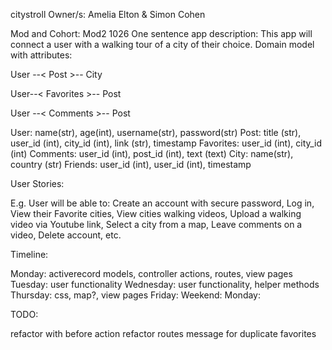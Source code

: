 
citystroll
Owner/s: 
Amelia Elton & Simon Cohen


Mod and Cohort:
Mod2 1026
One sentence app description:
This app will connect a user with a walking tour of a city of their choice. 
Domain model with attributes:

 User --< Post >-- City

 User--< Favorites >-- Post 

 User --< Comments >-- Post

User: name(str), age(int), username(str), password(str)
Post: title (str), user_id (int), city_id (int), link (str), timestamp
Favorites: user_id (int), city_id (int)
Comments:  user_id (int), post_id (int), text (text)
City: name(str), country (str)
Friends: user_id (int), user_id (int), timestamp 


User Stories:

E.g. User will be able to:
Create an account with secure password,
Log in,
View their Favorite cities,
View cities walking videos,
Upload a walking video via Youtube link,
Select a city from a map,
Leave comments on a video,
Delete account,
etc.


Timeline:

Monday:  activerecord models, controller actions, routes, view pages
Tuesday: user functionality
Wednesday: user functionality, helper methods
Thursday: css, map?, view pages
Friday: 
Weekend:
Monday:




TODO:

refactor with before action
refactor routes
message for duplicate favorites



